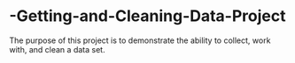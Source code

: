 # -Getting-and-Cleaning-Data-Project
The purpose of this project is to demonstrate the ability to collect, work with, and clean a data set.
